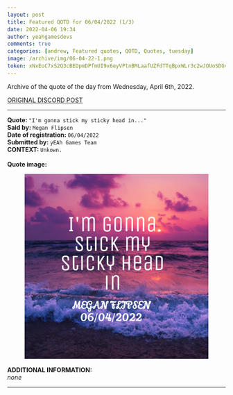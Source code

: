 ```yaml
---
layout: post
title: Featured QOTD for 06/04/2022 (1/3)
date: 2022-04-06 19:34
author: yeahgamesdevs
comments: true
categories: [andrew, Featured quotes, QOTD, Quotes, tuesday]
image: /archive/img/06-04-22-1.png
token: xNxEoC7xS2Q3cBEDpmDPfmUI9x6eyVPtnBMLaafUZFdTTqBpxWLr3c2wJOUoSDGvdryQMesauQFJJkT5CndKDhNXDqWohrJU83mZButrYDpd3lU7xHNY9n0hk2cpgavAhtWfmgOQKWg4
---
```

<!-- wp:paragraph -->
<p>Archive of the quote of the day from Wednesday, April 6th, 2022. </p>
<!-- /wp:paragraph -->

<!-- wp:buttons {"layout":{"type":"flex","justifyContent":"left"}} -->
<div class="wp-block-buttons"><!-- wp:button {"textColor":"vivid-cyan-blue","align":"center","style":{"border":{"radius":"18px"}},"className":"is-style-fill"} -->
<div class="wp-block-button aligncenter is-style-fill"><a class="wp-block-button__link has-vivid-cyan-blue-color has-text-color wp-element-button" href="https://discord.com/channels/887052880782176266/958100064079839303/961401502470131852" style="border-radius:18px;">ORIGINAL DISCORD POST</a></div>
<!-- /wp:button --></div>
<!-- /wp:buttons -->

<!-- wp:separator {"align":"center","className":"is-style-wide"} -->
<hr class="wp-block-separator aligncenter has-alpha-channel-opacity is-style-wide" />
<!-- /wp:separator -->

<!-- wp:paragraph -->
<p><strong>Quote: </strong><code>"I'm gonna stick my sticky head in..."</code><br><strong>Said by: </strong><code>Megan Flipsen</code><br><strong>Date of registration: </strong><code>06/04/2022</code> <br><strong>Submitted by: </strong><code>yEAh Games Team</code><br><strong>CONTEXT: </strong><code>Unkown.</code><br><br><strong>Quote image:</strong></p>
<!-- /wp:paragraph -->

<!-- wp:image {"sizeSlug":"large","linkDestination":"none"} -->
<figure class="wp-block-image size-large"><img src="/archive/img/06-04-22-1.png" alt="" /></figure>
<!-- /wp:image -->

<!-- wp:paragraph -->
<p><strong>ADDITIONAL INFORMATION:</strong><br><em>none</em></p>
<!-- /wp:paragraph -->

<!-- wp:separator {"className":"is-style-wide"} -->
<hr class="wp-block-separator has-alpha-channel-opacity is-style-wide" />
<!-- /wp:separator -->
